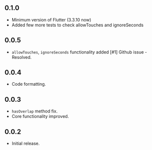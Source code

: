 ## 0.1.0

* Minimum version of Flutter (3.3.10 now)
* Added few more tests to check allowTouches and ignoreSeconds

## 0.0.5

* `allowTouches`, `ignoreSeconds` functionality added [#1] Github issue - Resolved.

## 0.0.4

* Code formatting.

## 0.0.3

* `hasOverlap` method fix.
* Core functionality improved.

## 0.0.2

* Initial release.
